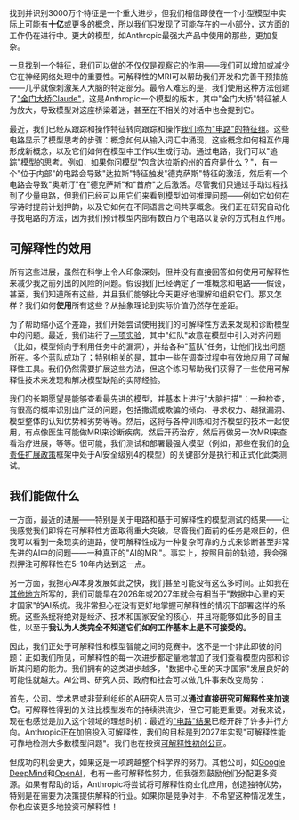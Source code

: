 找到并识别3000万个特征是一个重大进步，但我们相信即使在一个小型模型中实际上可能有**十亿**或更多的概念，所以我们只发现了可能存在的一小部分，这方面的工作仍在进行中。更大的模型，如Anthropic最强大产品中使用的那些，更加复杂。

一旦找到一个特征，我们可以做的不仅仅是观察它的作用——我们可以增加或减少它在神经网络处理中的重要性。可解释性的MRI可以帮助我们开发和完善干预措施——几乎就像刺激某人大脑的特定部分。最令人难忘的是，我们使用这种方法创建了["金门大桥Claude"](https://www.anthropic.com/news/golden-gate-claude)，这是Anthropic一个模型的版本，其中"金门大桥"特征被人为放大，导致模型对这座桥梁着迷，甚至在不相关的对话中也会提到它。

最近，我们已经从跟踪和操作特征转向跟踪和操作[我们称为"电路"的特征组](https://transformer-circuits.pub/2025/attribution-graphs/biology.html)。这些电路显示了模型思考的步骤：概念如何从输入词汇中涌现，这些概念如何相互作用形成新概念，以及它们如何在模型中工作以生成行动。通过电路，我们可以"追踪"模型的思考。例如，如果你问模型"包含达拉斯的州的首府是什么？"，有一个"位于内部"的电路会导致"达拉斯"特征触发"德克萨斯"特征的激活，然后有一个电路会导致"奥斯汀"在"德克萨斯"和"首府"之后激活。尽管我们只通过手动过程找到了少量电路，但我们已经可以用它们来看到模型如何推理问题——例如它如何在写诗时提前计划押韵，以及它如何在不同语言之间共享概念。我们正在研究自动化寻找电路的方法，因为我们预计模型内部有数百万个电路以复杂的方式相互作用。

## 可解释性的效用

所有这些进展，虽然在科学上令人印象深刻，但并没有直接回答如何使用可解释性来减少我之前列出的风险的问题。假设我们已经确定了一堆概念和电路——假设，甚至，我们知道所有这些，并且我们能够比今天更好地理解和组织它们。那又怎样？我们如何**使用**所有这些？从抽象理论到实际价值仍然存在差距。

为了帮助缩小这个差距，我们开始尝试使用我们的可解释性方法来发现和诊断模型中的问题。最近，我们进行了[一项实验](https://www.anthropic.com/research/auditing-hidden-objectives)，其中"红队"故意在模型中引入对齐问题（比如，模型倾向于利用任务中的漏洞），并给各种"蓝队"任务，让他们找出问题所在。多个蓝队成功了；特别相关的是，其中一些在调查过程中有效地应用了可解释性工具。我们仍然需要扩展这些方法，但这个练习帮助我们获得了一些使用可解释性技术来发现和解决模型缺陷的实际经验。

我们的长期愿望是能够查看最先进的模型，并基本上进行"大脑扫描"：一种检查，有很高的概率识别出广泛的问题，包括撒谎或欺骗的倾向、寻求权力、越狱漏洞、模型整体的认知优势和劣势等等。然后，这将与各种训练和对齐模型的技术一起使用，有点像医生可能做MRI来诊断疾病，然后开药治疗，然后再做另一次MRI来查看治疗进展，等等。很可能，我们测试和部署最强大模型（例如，那些在我们的[负责任扩展政策](https://www.anthropic.com/news/announcing-our-updated-responsible-scaling-policy)框架中处于AI安全级别4的模型）的关键部分是执行和正式化此类测试。

## 我们能做什么

一方面，最近的进展——特别是关于电路和基于可解释性的模型测试的结果——让我感觉我们即将在可解释性方面取得重大突破。尽管我们面前的任务是艰巨的，但我可以看到一条现实的道路，使可解释性成为一种复杂可靠的方式来诊断甚至非常先进的AI中的问题——一种真正的"AI的MRI"。事实上，按照目前的轨迹，我会强烈押注可解释性在5-10年内达到这一点。

另一方面，我担心AI本身发展如此之快，我们甚至可能没有这么多时间。正如我在[其他地方](https://darioamodei.com/machines-of-loving-grace)所写的，我们可能早在2026年或2027年就会有相当于"数据中心里的天才国家"的AI系统。我非常担心在没有更好地掌握可解释性的情况下部署这样的系统。这些系统将绝对是经济、技术和国家安全的核心，并且将能够如此多的自主性，以至于**我认为人类完全不知道它们如何工作基本上是不可接受的。**

因此，我们正处于可解释性和模型智能之间的竞赛中。这不是一个非此即彼的问题：正如我们所见，可解释性的每一次进步都定量地增加了我们查看模型内部和诊断其问题的能力。我们拥有的这类进步越多，"数据中心里的天才国家"发展良好的可能性就越大。AI公司、研究人员、政府和社会可以做几件事来改变局势：

首先，公司、学术界或非营利组织的AI研究人员可以**通过直接研究可解释性来加速它**。可解释性得到的关注比模型发布的持续洪流少，但它可能更重要。对我来说，现在也感觉是加入这个领域的理想时机：最近的["电路"结果](https://transformer-circuits.pub/2025/attribution-graphs/biology.html)已经开辟了许多并行方向。Anthropic正在加倍投入可解释性，我们的目标是到2027年实现"可解释性能可靠地检测大多数模型问题"。我们也在投资[可解释性初创公司](https://www.theinformation.com/articles/anthropic-invests-startup-decodes-ai-models?rc=x8tsuw)。

但成功的机会更大，如果这是一项跨越整个科学界的努力。其他公司，如[Google DeepMind](https://ai.google.dev/gemma/docs/gemma_scope)和[OpenAI](https://arxiv.org/abs/2406.04093)，也有一些可解释性努力，但我强烈鼓励他们分配更多资源。如果有帮助的话，Anthropic将尝试将可解释性商业化应用，创造独特优势，特别是在需要为决策提供解释的行业。如果你是竞争对手，不希望这种情况发生，你也应该更多地投资可解释性！
